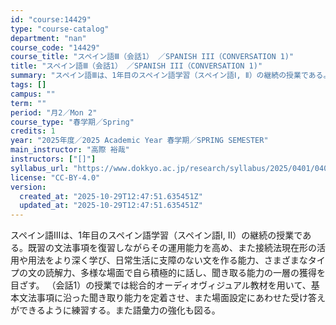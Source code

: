 ```yaml
---
id: "course:14429"
type: "course-catalog"
department: "nan"
course_code: "14429"
course_title: "スペイン語Ⅲ（会話1） ／SPANISH III（CONVERSATION 1)"
title: "スペイン語Ⅲ（会話1） ／SPANISH III（CONVERSATION 1)"
summary: "スペイン語Ⅲは、1年目のスペイン語学習（スペイン語Ⅰ, Ⅱ）の継続の授業である。既習の文法事項を復習しながらその運用能力を高め、また接続法現在形の活用や用法をより深く学び、日常生活に支障のない文を作る能力、さまざまなタイプの文の読解力、多様…"
tags: []
campus: ""
term: ""
period: "月2／Mon 2"
course_type: "春学期／Spring"
credits: 1
year: "2025年度／2025 Academic Year 春学期／SPRING SEMESTER"
main_instructor: "高際 裕哉"
instructors: ["[]"]
syllabus_url: "https://www.dokkyo.ac.jp/research/syllabus/2025/0401/0401_14429_ja_JP.html"
license: "CC-BY-4.0"
version:
  created_at: "2025-10-29T12:47:51.635451Z"
  updated_at: "2025-10-29T12:47:51.635451Z"
---
```

スペイン語Ⅲは、1年目のスペイン語学習（スペイン語Ⅰ, Ⅱ）の継続の授業である。既習の文法事項を復習しながらその運用能力を高め、また接続法現在形の活用や用法をより深く学び、日常生活に支障のない文を作る能力、さまざまなタイプの文の読解力、多様な場面で自ら積極的に話し、聞き取る能力の一層の獲得を目ざす。 （会話1）の授業では総合的オーディオヴィジュアル教材を用いて、基本文法事項に沿った聞き取り能力を定着させ、また場面設定にあわせた受け答えができるように練習する。また語彙力の強化も図る。

